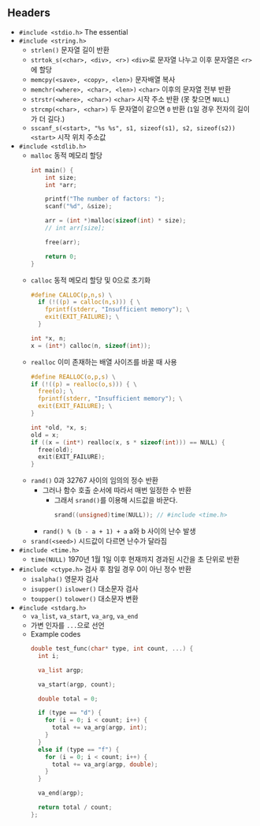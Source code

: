 ## Headers

- `#include <stdio.h>` The essential
- `#include <string.h>`
  - `strlen()` 문자열 길이 반환
  - `strtok_s(<char>, <div>, <r>)` `<div>`로 문자열 나누고 이후 문자열은 `<r>`에 할당
  - `memcpy(<save>, <copy>, <len>)` 문자배열 복사
  - `memchr(<where>, <char>, <len>)` `<char>` 이후의 문자열 전부 반환
  - `strstr(<where>, <char>)` `<char>` 시작 주소 반환 (못 찾으면 `NULL`)
  - `strcmp(<char>, <char>)` 두 문자열이 같으면 `0` 반환 (`1`일 경우 전자의 길이가 더 길다.)
  - `sscanf_s(<start>, "%s %s", s1, sizeof(s1), s2, sizeof(s2))` `<start>` 시작 위치 주소값
- `#include <stdlib.h>`
  - `malloc` 동적 메모리 할당
    ```c
    int main() {
        int size;
        int *arr;

        printf("The number of factors: ");
        scanf("%d", &size);

        arr = (int *)malloc(sizeof(int) * size);
        // int arr[size];

        free(arr);

        return 0;
    }
    ```
  - `calloc` 동적 메모리 할당 및 0으로 초기화
    ```c
    #define CALLOC(p,n,s) \
      if (!((p) = calloc(n,s))) { \
        fprintf(stderr, "Insufficient memory"); \
        exit(EXIT_FAILURE); \
      }

    int *x, n;
    x = (int*) calloc(n, sizeof(int));
    ```
  - `realloc` 이미 존재하는 배열 사이즈를 바꿀 때 사용
    ```c
    #define REALLOC(o,p,s) \
    if (!((p) = realloc(o,s))) { \
      free(o); \
      fprintf(stderr, "Insufficient memory"); \
      exit(EXIT_FAILURE); \
    }

    int *old, *x, s;
    old = x;
    if ((x = (int*) realloc(x, s * sizeof(int))) == NULL) {
      free(old);
      exit(EXIT_FAILURE);
    }
    ```
  - `rand()` 0과 32767 사이의 임의의 정수 반환
    - 그러나 함수 호출 순서에 따라서 매번 일정한 수 반환
      - 그래서 `srand()`를 이용해 시드값을 바꾼다.
        ```c
        srand((unsigned)time(NULL)); // #include <time.h>
        ```
    - `rand() % (b - a + 1) + a` a와 b 사이의 난수 발생
  - `srand(<seed>)` 시드값이 다르면 난수가 달라짐
- `#include <time.h>`
  - `time(NULL)` 1970년 1월 1일 이후 현재까지 경과된 시간을 초 단위로 반환
- `#include <ctype.h>` 검사 후 참일 경우 0이 아닌 정수 반환
  - `isalpha()` 영문자 검사
  - `isupper()` `islower()` 대소문자 검사
  - `toupper()` `tolower()` 대소문자 변환
- `#include <stdarg.h>`
  - `va_list`, `va_start`, `va_arg`, `va_end`
  - 가변 인자를 `...`으로 선언
  - Example codes
    ```c
    double test_func(char* type, int count, ...) {
      int i;

      va_list argp;

      va_start(argp, count);

      double total = 0;

      if (type == "d") {
        for (i = 0; i < count; i++) {
          total += va_arg(argp, int);
        }
      }
      else if (type == "f") {
        for (i = 0; i < count; i++) {
          total += va_arg(argp, double);
        }
      }

      va_end(argp);

      return total / count;
    };
    ```
